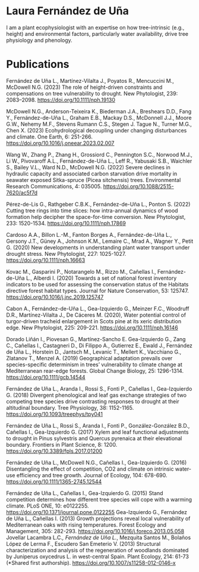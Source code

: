 # Laura Fernández de Uña
I am a plant ecophysiologist with an expertise on how tree-intrinsic (e.g., height) and environmental factors, particularly water availability, drive tree physiology and phenology. 
# Publications
Fernández de Uña L., Martínez-Vilalta J., Poyatos R., Mencuccini M., McDowell N.G. (2023) The role of height-driven constraints and compensations on tree vulnerability to drought. New Phytologist, 239: 2083–2098. https://doi.org/10.1111/nph.19130

McDowell N.G., Anderson-Teixeira K., Biederman J.A., Breshears D.D., Fang Y., Fernández-de-Uña L., Graham E.B., Mackay D.S., McDonnell J.J., Moore G.W., Nehemy M.F., Stevens Rumann C.S., Stegen J. Tague N., Turner M.G., Chen X. (2023) Ecohydrological decoupling under changing disturbances and climate. One Earth, 6: 251-266. https://doi.org/10.1016/j.oneear.2023.02.007

Wang W., Zhang P., Zhang H., Grossiord C., Pennington S.C., Norwood M.J., Li W., Pivovaroff A.L., Fernández-de-Uña L., Leff R., Yabusaki S.B., Waichler S., Bailey V.L., Ward N.D., McDowell N.G. (2022) Severe declines in hydraulic capacity and associated carbon starvation drive mortality in seawater exposed Sitka-spruce (Picea sitchensis) trees. Environmental Research Communications, 4: 035005. https://doi.org/10.1088/2515-7620/ac5f7d

Pérez-de-Lis G., Rathgeber C.B.K., Fernández-de-Uña L., Ponton S. (2022) Cutting tree rings into time slices: how intra-annual dynamics of wood formation help decipher the space-for-time conversion. New Phytologist, 233: 1520-1534. https://doi.org/10.1111/nph.17869

Cardoso A.A., Billon L.-M., Fanton Borges A., Fernández-de-Uña L., Gersony J.T., Güney A., Johnson K.M., Lemaire C., Mrad A., Wagner Y., Petit G. (2020) New developments in understanding plant water transport under drought stress. New Phytologist, 227: 1025-1027. https://doi.org/10.1111/nph.16663

Kovac M., Gasparini P., Notarangelo M., Rizzo M., Cañellas I., Fernández-de-Uña L., Alberdi I. (2020) Towards a set of national forest inventory indicators to be used for assessing the conservation status of the Habitats directive forest habitat types. Journal for Nature Conservation, 53: 125747. https://doi.org/10.1016/j.jnc.2019.125747

Cabon A., Fernández-de-Uña L., Gea-Izquierdo G., Meinzer F.C., Woodruff D.R., Martínez-Vilalta J., De Cáceres M. (2020), Water potential control of turgor-driven tracheid enlargement in Scots pine at its xeric distribution edge. New Phytologist, 225: 209-221. https://doi.org/10.1111/nph.16146

Dorado Liñán I., Piovesan G., Martínez-Sancho E. Gea-Izquierdo G., Zang C., Cañellas I., Castagneri D., Di Filippo A., Gutierrez E., Ewald J., Fernández de Uña L., Horstein D., Jantsch M., Levanic T., Mellert K., Vacchiano G., Zlatanov T., Menzel A. (2019) Geographical adaptation prevails over species-specific determinism in trees’ vulnerability to climate change at Mediterranean rear-edge forests. Global Change Biology, 25: 1296-1314. https://doi.org/10.1111/gcb.14544

Fernández de Uña L., Aranda I., Rossi S., Fonti P., Cañellas I., Gea-Izquierdo G. (2018) Divergent phenological and leaf gas exchange strategies of two competing tree species drive contrasting responses to drought at their altitudinal boundary. Tree Physiology, 38: 1152-1165. https://doi.org/10.1093/treephys/tpy041

Fernández de Uña L., Rossi S., Aranda I., Fonti P., González-González B.D., Cañellas I., Gea-Izquierdo G.  (2017) Xylem and leaf functional adjustments to drought in Pinus sylvestris and Quercus pyrenaica at their elevational boundary. Frontiers in Plant Science, 8: 1200. https://doi.org/10.3389/fpls.2017.01200

Fernández de Uña L., McDowell N.G., Cañellas I., Gea-Izquierdo G. (2016) Disentangling the effect of competition, CO2 and climate on intrinsic water-use efficiency and tree growth. Journal of Ecology, 104: 678-690. https://doi.org/10.1111/1365-2745.12544

Fernández de Uña L., Cañellas I., Gea-Izquierdo G. (2015) Stand competition determines how different tree species will cope with a warming climate. PLoS ONE, 10: e0122255. https://doi.org/10.1371/journal.pone.0122255
Gea-Izquierdo G., Fernández de Uña L., Cañellas I.  (2013) Growth projections reveal local vulnerability of Mediterranean oaks with rising temperatures. Forest Ecology and Management, 305: 282-293. https://doi.org/10.1016/j.foreco.2013.05.058
Jovellar Lacambra L.C.*, Fernández de Uña L.*, Mezquita Santos M., Bolaños López de Lerma F., Escudero San Emeterio V.  (2013) Structural characterization and analysis of the regeneration of woodlands dominated by Juniperus oxycedrus L. in west-central Spain. Plant Ecology, 214: 61-73 (*Shared first authorship). https://doi.org/10.1007/s11258-012-0146-x
